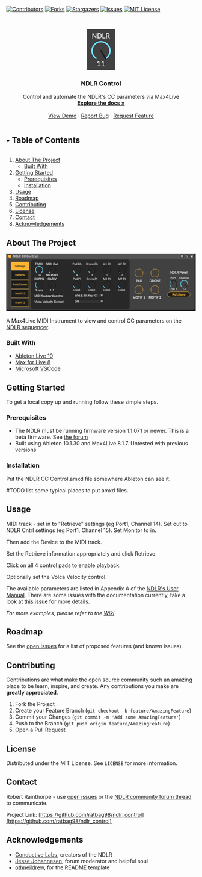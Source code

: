 <!--
*** Thanks for checking out the Best-README-Template. If you have a suggestion
*** that would make this better, please fork the repo and create a pull request
*** or simply open an issue with the tag "enhancement".
*** Thanks again! Now go create something AMAZING! :D
***
***
***
*** To avoid retyping too much info. Do a search and replace for the following:
*** ratbag98, repo_name, twitter_handle, email, project_title, project_description
-->



<!-- PROJECT SHIELDS -->
<!--
*** I'm using markdown "reference style" links for readability.
*** Reference links are enclosed in brackets [ ] instead of parentheses ( ).
*** See the bottom of this document for the declaration of the reference variables
*** for contributors-url, forks-url, etc. This is an optional, concise syntax you may use.
*** https://www.markdownguide.org/basic-syntax/#reference-style-links
-->
[![Contributors][contributors-shield]][contributors-url]
[![Forks][forks-shield]][forks-url]
[![Stargazers][stars-shield]][stars-url]
[![Issues][issues-shield]][issues-url]
[![MIT License][license-shield]][license-url]



<!-- PROJECT LOGO -->
<br />
<p align="center">
  <a href="https://github.com/ratbag98/ndlr_control">
    <img src="images/logo.png" alt="Logo" width="74" height="108">
  </a>

  <h3 align="center">NDLR Control</h3>

  <p align="center">
    Control and automate the NDLR's CC parameters via Max4Live
    <br />
    <a href="https://github.com/ratbag98/ndlr_control/wiki"><strong>Explore the docs »</strong></a>
    <br />
    <br />
    <a href="https://github.com/ratbag98/ndlr_control/">View Demo</a>
    ·
    <a href="https://github.com/ratbag98/ndlr_control/issues">Report Bug</a>
    ·
    <a href="https://github.com/ratbag98/ndlr_control/issues">Request Feature</a>
  </p>
</p>



<!-- TABLE OF CONTENTS -->
<details open="open">
  <summary><h2 style="display: inline-block">Table of Contents</h2></summary>
  <ol>
    <li>
      <a href="#about-the-project">About The Project</a>
      <ul>
        <li><a href="#built-with">Built With</a></li>
      </ul>
    </li>
    <li>
      <a href="#getting-started">Getting Started</a>
      <ul>
        <li><a href="#prerequisites">Prerequisites</a></li>
        <li><a href="#installation">Installation</a></li>
      </ul>
    </li>
    <li><a href="#usage">Usage</a></li>
    <li><a href="#roadmap">Roadmap</a></li>
    <li><a href="#contributing">Contributing</a></li>
    <li><a href="#license">License</a></li>
    <li><a href="#contact">Contact</a></li>
    <li><a href="#acknowledgements">Acknowledgements</a></li>
  </ol>
</details>



<!-- ABOUT THE PROJECT -->
## About The Project

[![Product Name Screen Shot][product-screenshot]](https://example.com)

A Max4Live MIDI Instrument to view and control CC parameters on the [NDLR
sequencer](https://conductivelabs.com/).

### Built With

* [Ableton Live 10](https://www.ableton.com/)
* [Max for Live 8](https://www.ableton.com/en/live/max-for-live/)
* [Microsoft VSCode](https://code.visualstudio.com/)


<!-- GETTING STARTED -->
## Getting Started

To get a local copy up and running follow these simple steps.

### Prerequisites

* The NDLR must be running firmware version 1.1.071 or newer. This is a beta firmware. See [the forum](https://conductivelabs.com/forum/showthread.php?tid=235)
* Built using Ableton 10.1.30 and Max4Live 8.1.7. Untested with previous versions

### Installation

Put the NDLR CC Control.amxd file somewhere Ableton can see it.

#TODO list some typical places to put amxd files.

<!-- USAGE EXAMPLES -->
## Usage

MIDI track - set in to "Retrieve" settings (eg Port1, Channel 14). Set out
to NDLR Cntrl settings (eg Port1, Channel 15). Set Monitor to in.

Then add the Device to the MIDI track.

Set the Retrieve information appropriately and click Retrieve.

Click on all 4 control pads to enable playback.

Optionally set the Volca Velocity control.

The available parameters are listed in Appendix A of the [NDLR's User Manual](https://conductivelabs.com/wp-content/uploads/2020/02/The-NDLR-User-Manual-v1.7.pdf).
There are some issues with the documentation currently, take a look at [this issue](https://github.com/ratbag98/ndlr_control/issues/1) for
more details.

_For more examples, please refer to the [Wiki](https://github.com/ratbag98/ndlr_control/wiki)_



<!-- ROADMAP -->
## Roadmap

See the [open issues](https://github.com/ratbag98/ndlr_control/issues) for a list of proposed features (and known issues).



<!-- CONTRIBUTING -->
## Contributing

Contributions are what make the open source community such an amazing place to be learn, inspire, and create. Any contributions you make are **greatly appreciated**.

1. Fork the Project
2. Create your Feature Branch (`git checkout -b feature/AmazingFeature`)
3. Commit your Changes (`git commit -m 'Add some AmazingFeature'`)
4. Push to the Branch (`git push origin feature/AmazingFeature`)
5. Open a Pull Request

<!-- LICENSE -->
## License

Distributed under the MIT License. See `LICENSE` for more information.

<!-- CONTACT -->
## Contact

Robert Rainthorpe - use [open issues](https://github.com/ratbag98/ndlr_control/issues) or the [NDLR community forum thread](https://conductivelabs.com/forum/showthread.php?tid=1251) to communicate.

Project Link: [https://github.com/ratbag98/ndlr_control](https://github.com/ratbag98/ndlr_control)

<!-- ACKNOWLEDGEMENTS -->
## Acknowledgements

* [Conductive Labs](https://conductivelabs.com/), creators of the NDLR
* [Jesse Johannesen](https://conductivelabs.com/forum/member.php?action=profile&uid=970), forum moderator and helpful soul
* [othneildrew](https://github.com/othneildrew/Best-README-Template), for the README template

<!-- MARKDOWN LINKS & IMAGES -->
<!-- https://www.markdownguide.org/basic-syntax/#reference-style-links -->
[contributors-shield]: https://img.shields.io/github/contributors/ratbag98/ndlr_control.svg?style=for-the-badge
[contributors-url]: https://github.com/ratbag98/ndlr_control/graphs/contributors
[forks-shield]: https://img.shields.io/github/forks/ratbag98/ndlr_control.svg?style=for-the-badge
[forks-url]: https://github.com/ratbag98/ndlr_control/network/members
[stars-shield]: https://img.shields.io/github/stars/ratbag98/ndlr_control.svg?style=for-the-badge
[stars-url]: https://github.com/ratbag98/ndlr_control/stargazers
[issues-shield]: https://img.shields.io/github/issues/ratbag98/ndlr_control.svg?style=for-the-badge
[issues-url]: https://github.com/ratbag98/ndlr_control/issues
[license-shield]: https://img.shields.io/github/license/ratbag98/ndlr_control.svg?style=for-the-badge
[license-url]: https://github.com/ratbag98/ndlr_control/blob/master/LICENSE.txt
[product-screenshot]:  https://raw.githubusercontent.com/ratbag98/ndlr_control/master/UI/prerelease/20201218_main.png
